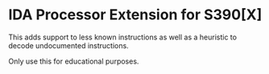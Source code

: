 # IDA Processor Extension for S390[X]

This adds support to less known instructions as well as a heuristic to decode
undocumented instructions.

Only use this for educational purposes.
